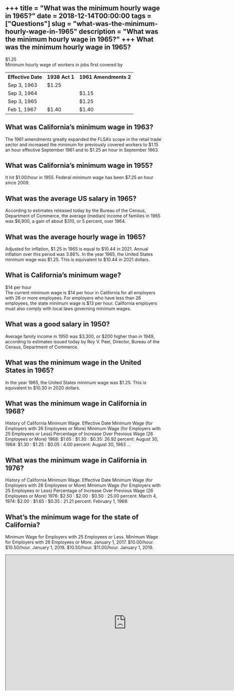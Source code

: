 +++
title = "What was the minimum hourly wage in 1965?"
date = 2018-12-14T00:00:00
tags = ["Questions"]
slug = "what-was-the-minimum-hourly-wage-in-1965"
description = "What was the minimum hourly wage in 1965?"
+++
What was the minimum hourly wage in 1965?
-----------------------------------------

$1.25  
Minimum hourly wage of workers in jobs first covered by

<table><tr><th>Effective Date</th><th>1938 Act 1</th><th>1961 Amendments 2</th></tr><tr><td>Sep 3, 1963</td><td>$1.25</td><td></td></tr><tr><td>Sep 3, 1964</td><td></td><td>$1.15</td></tr><tr><td>Sep 3, 1965</td><td></td><td>$1.25</td></tr><tr><td>Feb 1, 1967</td><td>$1.40</td><td>$1.40</td></tr></table>

What was California’s minimum wage in 1963?
-------------------------------------------

The 1961 amendments greatly expanded the FLSA’s scope in the retail trade sector and increased the minimum for previously covered workers to $1.15 an hour effective September 1961 and to $1.25 an hour in September 1963.

What was California’s minimum wage in 1955?
-------------------------------------------

It hit $1.00/hour in 1955. Federal minimum wage has been $7.25 an hour since 2009.

What was the average US salary in 1965?
---------------------------------------

According to estimates released today by the Bureau of the Census, Department of Commerce, the average (median) income of families in 1965 was $6,900, a gain of about $310, or 5 percent, over 1964.

What was the average hourly wage in 1965?
-----------------------------------------

Adjusted for inflation, $1.25 in 1965 is equal to $10.44 in 2021. Annual inflation over this period was 3.86%. In the year 1965, the United States minimum wage was $1.25. This is equivalent to $10.44 in 2021 dollars.

What is California’s minimum wage?
----------------------------------

$14 per hour  
The current minimum wage is $14 per hour in California for all employers with 26 or more employees. For employers who have less than 26 employees, the state minimum wage is $13 per hour. California employers must also comply with local laws governing minimum wages.

What was a good salary in 1950?
-------------------------------

Average family income in 1950 was $3,300, or $200 higher than in 1949, according to estimates issued today by Roy V. Peel, Director, Bureau of the Census, Department of Commerce.

What was the minimum wage in the United States in 1965?
-------------------------------------------------------

In the year 1965, the United States minimum wage was $1.25. This is equivalent to $10.30 in 2020 dollars.

What was the minimum wage in California in 1968?
------------------------------------------------

History of California Minimum Wage. Effective Date Minimum Wage (for Employers with 26 Employees or More) Minimum Wage (for Employers with 25 Employees or Less) Percentage of Increase Over Previous Wage (26 Employees or More) 1968: $1.65 : $1.30 : $0.35: 26.92 percent: August 30, 1964: $1.30 : $1.25 : $0.05 : 4.00 percent: August 30, 1963 …

What was the minimum wage in California in 1976?
------------------------------------------------

History of California Minimum Wage. Effective Date Minimum Wage (for Employers with 26 Employees or More) Minimum Wage (for Employers with 25 Employees or Less) Percentage of Increase Over Previous Wage (26 Employees or More) 1976: $2.50 : $2.00 : $0.50 : 25.00 percent: March 4, 1974: $2.00 : $1.65 : $0.35 : 21.21 percent: February 1, 1968:

What’s the minimum wage for the state of California?
----------------------------------------------------

Minimum Wage for Employers with 25 Employees or Less. Minimum Wage for Employers with 26 Employees or More. January 1, 2017. $10.00/hour. $10.50/hour. January 1, 2018. $10.50/hour. $11.00/hour. January 1, 2019.

<iframe allow="accelerometer; autoplay; clipboard-write; encrypted-media; gyroscope; picture-in-picture" allowfullscreen="" class="__youtube_prefs__  epyt-is-override  no-lazyload" data-no-lazy="1" data-origheight="433" data-origwidth="770" data-skipgform_ajax_framebjll="" height="433" id="_ytid_53478" loading="lazy" src="https://www.youtube.com/embed/oLNQpVn49QE?enablejsapi=1&autoplay=0&cc_load_policy=0&cc_lang_pref=&iv_load_policy=1&loop=0&modestbranding=0&rel=1&fs=1&playsinline=0&autohide=2&theme=dark&color=red&controls=1&" title="YouTube player" width="770"></iframe>